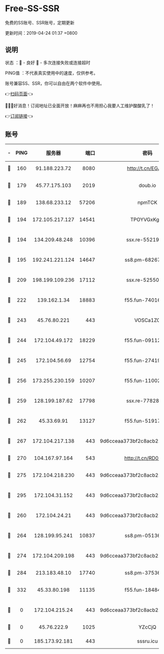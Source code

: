 # Free-SS-SSR

免费的SS账号、SSR账号，定期更新

更新时间：2019-04-24 01:37 +0800

## 说明

状态     ：🙂 - 良好 🙁 - 多次连接失败或连接超时

PING值   ：不代表真实使用中的速度，仅供参考。

账号兼容SS、SSR，你可以自由在两个软件中使用。

👉[扫码页面](https://liesauer.github.io/Free-SS-SSR/)👈

🎉🎉🎉好消息！订阅地址已全面开放！麻麻再也不用担心我要人工维护酸酸乳了！

👉[订阅链接](https://www.liesauer.net/yogurt/subscribe?ACCESS_TOKEN=DAYxR3mMaZAsaqUb)👈

## 账号

|-|PING|服务器|端口|密码|加密方式|区域|
|:----:|:----:|:-----:|-----:|:----:|:----:|:----:|
|🙂|160|91.188.223.72|8080|http://t.cn/EGJIyrl|rc4-md5|RU|
|🙂|179|45.77.175.103|2019|doub.io|aes-128-ctr|SG|
|🙂|189|138.68.233.12|57206|npmTCK|rc4-md5|US|
|🙂|194|172.105.217.127|14541|TPOYVGxKglpi|aes-256-cfb|JP|
|🙂|194|134.209.48.248|10396|ssx.re-55219751|aes-256-cfb|US|
|🙂|195|192.241.221.124|14647|ss8.pm-68267286|aes-256-cfb|US|
|🙂|209|198.199.109.236|17112|ssx.re-52550724|aes-256-cfb|US|
|🙂|222|139.162.1.34|18883|f55.fun-74016666|aes-256-cfb|SG|
|🙂|243|45.76.80.221|443|VOSCa1ZG|aes-256-cfb|DE|
|🙂|244|172.104.49.172|18229|f55.fun-09112326|aes-256-cfb|SG|
|🙂|245|172.104.56.69|12754|f55.fun-27419947|aes-256-cfb|SG|
|🙂|256|173.255.230.159|10207|f55.fun-11002596|aes-256-cfb|US|
|🙂|259|128.199.187.62|17798|ssx.re-77828825|aes-256-cfb|SG|
|🙂|262|45.33.69.91|13127|f55.fun-51917148|aes-256-cfb|US|
|🙂|267|172.104.217.138|443|9d6cceaa373bf2c8acb22e60b6a58be6|aes-256-cfb|US|
|🙂|270|104.167.97.164|543|http://t.cn/RD0D7sx|rc4-md5|CA|
|🙂|275|172.104.218.230|443|9d6cceaa373bf2c8acb22e60b6a58be6|aes-256-cfb|US|
|🙂|295|172.104.31.152|443|9d6cceaa373bf2c8acb22e60b6a58be6|aes-256-cfb|US|
|🙂|260|172.104.24.21|443|9d6cceaa373bf2c8acb22e60b6a58be6|aes-256-cfb|US|
|🙂|264|128.199.95.241|10837|ss8.pm-05136377|aes-256-cfb|SG|
|🙂|274|172.104.209.198|443|9d6cceaa373bf2c8acb22e60b6a58be6|aes-256-cfb|US|
|🙂|284|213.183.48.10|17740|ss8.pm-37536605|rc4-md5|RU|
|🙂|332|45.33.80.198|11135|f55.fun-18484831|aes-256-cfb|US|
|🙁|0|172.104.215.24|443|9d6cceaa373bf2c8acb22e60b6a58be6|aes-256-cfb|US|
|🙁|0|45.76.222.9|1025|YZcCjQ|rc4-md5|JP|
|🙁|0|185.173.92.181|443|sssru.icu|rc4-md5|RU|
